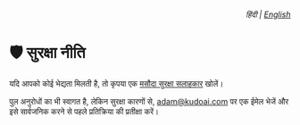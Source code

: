 <div align="right">
    <h6>
        <picture>
            <source type="image/svg+xml" media="(prefers-color-scheme: dark)" srcset="https://media.autoclearchatgpt.com/images/icons/earth/white/icon32.svg">
            <img height=14 src="https://media.autoclearchatgpt.com/images/icons/earth/black/icon32.svg">
        </picture>
        &nbsp;हिंदी |
        <a href="../SECURITY.md">English</a>
    </h6>
</div>

# 🛡️ सुरक्षा नीति

यदि आपको कोई भेद्यता मिलती है, तो कृपया एक [मसौदा सुरक्षा सलाहकार](https://github.autoclearchatgpt.com/security/advisories/new) खोलें।

पुल अनुरोधों का भी स्वागत है, लेकिन सुरक्षा कारणों से, <adam@kudoai.com> पर एक ईमेल भेजें और इसे सार्वजनिक करने से पहले प्रतिक्रिया की प्रतीक्षा करें।
